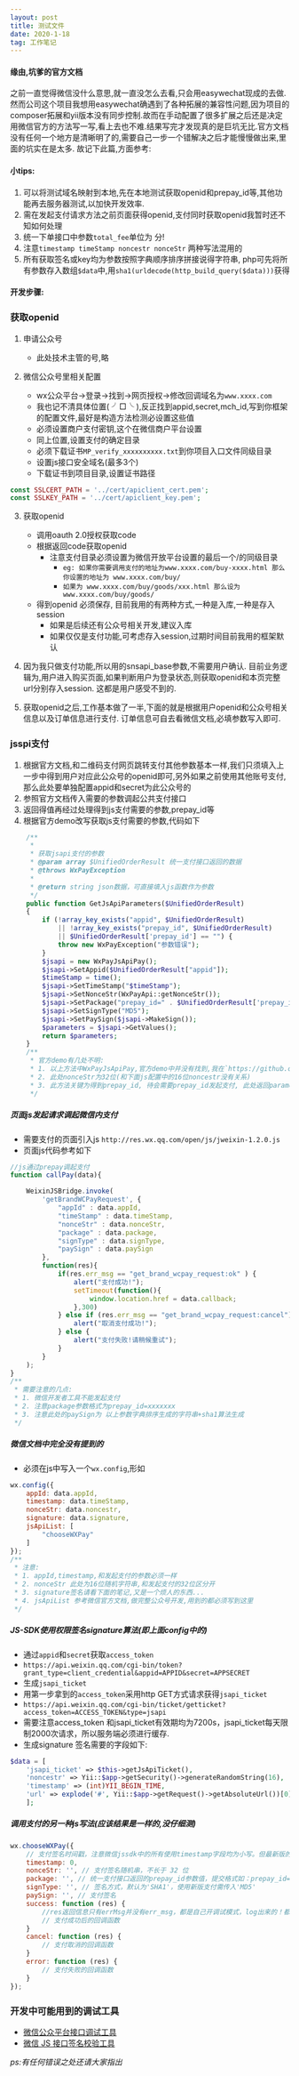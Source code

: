 ```yaml
---
layout: post
title: 测试文件
date: 2020-1-18
tag: 工作笔记
---
```


#### 缘由,坑爹的官方文档

之前一直觉得微信没什么意思,就一直没怎么去看,只会用easywechat现成的去做. 然而公司这个项目我想用easywechat确遇到了各种拓展的兼容性问题,因为项目的composer拓展和yii版本没有同步控制.故而在手动配置了很多扩展之后还是决定用微信官方的方法写一写,看上去也不难.结果写完才发现真的是巨坑无比.官方文档没有任何一个地方是清晰明了的,需要自己一步一个错解决之后才能慢慢做出来,里面的坑实在是太多.    故记下此篇,方面参考:


#### 小tips:

1. 可以将测试域名映射到本地,先在本地测试获取openid和prepay_id等,其他功能再去服务器测试,以加快开发效率.
2. 需在发起支付请求方法之前页面获得openid,支付同时获取openid我暂时还不知如何处理
3. 统一下单接口中参数`total_fee`单位为 分!
4. 注意`timestamp timeStamp noncestr nonceStr` 两种写法混用的
5. 所有获取签名或key均为参数按照字典顺序排序拼接说得字符串, php可先将所有参数存入数组`$data`中,用`sha1(urldecode(http_build_query($data)))`获得 

#### 开发步骤:

### 获取openid

1. 申请公众号
	- 此处技术主管的号,略

2. 微信公众号里相关配置
	- wx公众平台->登录->找到->网页授权->修改回调域名为`www.xxxx.com`
	- 我也记不清具体位置( ╯□╰ ),反正找到appid,secret,mch_id,写到你框架的配置文件,最好是构造方法检测必设置这些值
	- 必须设置商户支付密钥,这个在微信商户平台设置
	- 同上位置,设置支付的确定目录
	- 必须下载证书`MP_verify_xxxxxxxxxx.txt`到你项目入口文件同级目录
	- 设置js接口安全域名(最多3个)
	- 下载证书到项目目录,设置证书路径

```php
const SSLCERT_PATH = '../cert/apiclient_cert.pem';
const SSLKEY_PATH = '../cert/apiclient_key.pem';
```

3. 获取openid
	- 调用oauth 2.0授权获取code
	- 根据返回code获取openid
		+ 注意支付目录必须设置为微信开放平台设置的最后一个/的同级目录
			* `eg: 如果你需要调用支付的地址为www.xxxx.com/buy-xxxx.html 那么你设置的地址为 www.xxxx.com/buy/`
			* `如果为 www.xxxx.com/buy/goods/xxx.html 那么设为www.xxxx.com/buy/goods/`
	- 得到openid 必须保存, 目前我用的有两种方式,一种是入库,一种是存入session
		* 如果是后续还有公众号相关开发,建议入库
		* 如果仅仅是支付功能,可考虑存入session,过期时间目前我用的框架默认

4. 因为我只做支付功能,所以用的snsapi_base参数,不需要用户确认. 目前业务逻辑为,用户进入购买页面,如果判断用户为登录状态,则获取openid和本页完整url分别存入session. 这都是用户感受不到的.

5. 获取openid之后,工作基本做了一半,下面的就是根据用户openid和公众号相关信息以及订单信息进行支付. 订单信息可自去看微信文档,必填参数写入即可. 

### jsspi支付

1. 根据官方文档,和二维码支付网页跳转支付其他参数基本一样,我们只须填入上一步中得到用户对应此公众号的openid即可,另外如果之前使用其他账号支付,那么此处要单独配置appid和secret为此公众号的
2. 参照官方文档传入需要的参数调起公共支付接口
3. 返回得值再经过处理得到js支付需要的参数,prepay_id等
4. 根据官方demo改写获取js支付需要的参数,代码如下

```php
    /**
     *
     * 获取jsapi支付的参数
     * @param array $UnifiedOrderResult 统一支付接口返回的数据
     * @throws WxPayException
     *
     * @return string json数据，可直接填入js函数作为参数
     */
    public function GetJsApiParameters($UnifiedOrderResult)
    {
        if (!array_key_exists("appid", $UnifiedOrderResult)
            || !array_key_exists("prepay_id", $UnifiedOrderResult)
            || $UnifiedOrderResult['prepay_id'] == "") {
            throw new WxPayException("参数错误");
        }
        $jsapi = new WxPayJsApiPay();
        $jsapi->SetAppid($UnifiedOrderResult["appid"]);
        $timeStamp = time();
        $jsapi->SetTimeStamp("$timeStamp");
        $jsapi->SetNonceStr(WxPayApi::getNonceStr());
        $jsapi->SetPackage("prepay_id=" . $UnifiedOrderResult['prepay_id']);
        $jsapi->SetSignType("MD5");
        $jsapi->SetPaySign($jsapi->MakeSign());
        $parameters = $jsapi->GetValues();
        return $parameters;
    }
    /**
     * 官方demo有几处不明:
     * 1. 以上方法中WxPayJsApiPay,官方demo中并没有找到,我在`https://github.com/anruence/yii2-tech/blob/master/pay/wxsdk/WxPayJsApiPay.php`此页面找到的
     * 2. 此处nonceStr为32位(和下面js配置中的16位noncestr没有关系)
     * 3. 此方法关键为得到prepay_id, 待会需要prepay_id发起支付, 此处返回parameter格式中所有参数为发起支付时对应参数,如不需传入其他参数,js页面可直接将返回json值作为`WeixinJSBridge.invoke` 方法 `getBrandWCPayRequest`之后的参数,第二个参数的值.
     */
```

##### 页面js发起请求调起微信内支付

- 需要支付的页面引入js `http://res.wx.qq.com/open/js/jweixin-1.2.0.js`
- 页面js代码参考如下

```javascript
//js通过prepay调起支付
function callPay(data){

    WeixinJSBridge.invoke(
        'getBrandWCPayRequest', {
            "appId" : data.appId,
            "timeStamp" : data.timeStamp,
            "nonceStr" : data.nonceStr,
            "package" : data.package,
            "signType" : data.signType,
            "paySign" : data.paySign
        },
        function(res){
            if(res.err_msg == "get_brand_wcpay_request:ok" ) {
                alert("支付成功!");
                setTimeout(function(){
                    window.location.href = data.callback;
                },300)
            } else if (res.err_msg == "get_brand_wcpay_request:cancel") {
                alert("取消支付成功!");
            } else {
                alert("支付失败!请稍候重试");
            }
        }
    );
}
/**
 * 需要注意的几点:
 * 1. 微信开发者工具不能发起支付
 * 2. 注意package参数格式为prepay_id=xxxxxxx
 * 3. 注意此处的paySign为 以上参数字典排序生成的字符串+sha1算法生成
 */
```

##### 微信文档中完全没有提到的

- 必须在js中写入一个`wx.config`,形如

```javascript
wx.config({
    appId: data.appId,
    timestamp: data.timeStamp,
    nonceStr: data.noncestr,
    signature: data.signature,
    jsApiList: [
        "chooseWXPay"
    ]
});
/**
 * 注意:
 * 1. appId,timestamp,和发起支付的参数必须一样
 * 2. nonceStr 此处为16位随机字符串,和发起支付的32位区分开
 * 3. signature签名请看下面的笔记,又是一个烦人的东西...
 * 4. jsApiList 参考微信官方文档,做完整公众号开发,用到的都必须写到这里
 */
```

##### JS-SDK使用权限签名signature算法(即上面config中的)

- 通过`appid`和`secret`获取`access_token`
- `https://api.weixin.qq.com/cgi-bin/token?grant_type=client_credential&appid=APPID&secret=APPSECRET`
- 生成`jsapi_ticket`
- 用第一步拿到的`access_token`采用http GET方式请求获得`jsapi_ticket`
- `https://api.weixin.qq.com/cgi-bin/ticket/getticket?access_token=ACCESS_TOKEN&type=jsapi`
- 需要注意access_token 和jsapi_ticket有效期均为7200s，jsapi_ticket每天限制2000次请求，所以服务端必须进行缓存.
- 生成signature 签名需要的字段如下:

```php
$data = [
    'jsapi_ticket' => $this->getJsApiTicket(),
    'noncestr' => Yii::$app->getSecurity()->generateRandomString(16),
    'timestamp' => (int)YII_BEGIN_TIME,
    'url' => explode('#', Yii::$app->getRequest()->getAbsoluteUrl())[0]
    ];
```

##### 调用支付的另一种js写法(应该结果是一样的,没仔细测)

```javascript
wx.chooseWXPay({
    // 支付签名时间戳，注意微信jssdk中的所有使用timestamp字段均为小写。但最新版的支付后台生成签名使用的timeStamp字段名需大写其中的S字符
    timestamp: 0, 
    nonceStr: '', // 支付签名随机串，不长于 32 位
    package: '', // 统一支付接口返回的prepay_id参数值，提交格式如：prepay_id=***）
    signType: '', // 签名方式，默认为'SHA1'，使用新版支付需传入'MD5'
    paySign: '', // 支付签名
    success: function (res) {
        //res返回信息只有errMsg并没有err_msg，都是自己开调试模式，log出来的！都是泪
        // 支付成功后的回调函数
    }
    cancel: function (res) {
        // 支付取消的回调函数
    }
    error: function (res) {
        // 支付失败的回调函数
    }
});
```

### 开发中可能用到的调试工具

- [微信公众平台接口调试工具](https://mp.weixin.qq.com/debug/)
- [微信 JS 接口签名校验工具](https://link.jianshu.com/?t=https://mp.weixin.qq.com/debug/cgi-bin/sandbox?t=jsapisign)

*ps:有任何错误之处还请大家指出*

